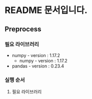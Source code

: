 
# README 문서입니다. 

## **Preprocess**

### 필요 라이브러리

* numpy - version : 1.17.2
  * numpy - version : 1.17.2
* pandas - version : 0.23.4

### 실행 순서

1. 필요 라이브러리 

